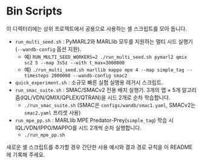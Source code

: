 # Bin Scripts

이 디렉터리에는 상위 프로젝트에서 공용으로 사용하는 셸 스크립트를 모아 둡니다.

- `run_multi_seed.sh` : PyMARL2와 MARLlib 모두를 지원하는 멀티 시드 실행기 (`--wandb-config` 옵션 지원).
  - 예) `RUN_MULTI_SEED_WORKERS=2 ./run_multi_seed.sh pymarl2 qmix sc2 5 --map 3s5z --with t_max=3000000`
  - 예) `./run_multi_seed.sh marllib mappo mpe 4 --map simple_tag --timesteps 2000000 --wandb-config smac2`
- `quick_experiment.sh` : 소규모 빠른 실험 실행용 레거시 스크립트.
- `run_smac_suite.sh` : SMAC/SMACv2 전용 배치 실행기. 3개의 맵 × 5개 알고리즘(IQL/VDN/QMIX/QPLEX/QTRAN)을 시드 2개로 순차 학습합니다.
  - `./run_smac_suite.sh` (SMAC은 `configs/wandb/smac1.yaml`, SMACv2는 `smac2.yaml` 프리셋 사용)
- `run_mpe_pp.sh` : MARLlib MPE Predator-Prey(`simple_tag`) 학습 시 IQL/VDN/IPPO/MAPPO를 시드 2개씩 순차 실행합니다.
  - `./run_mpe_pp.sh`

새로운 셸 스크립트를 추가할 경우 간단한 사용 예시와 결과 경로 규칙을 이 README에 기록해 주세요.
